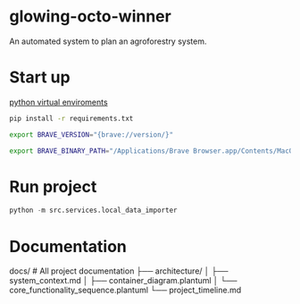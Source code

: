 # glowing-octo-winner
An automated system to plan an agroforestry system.

# Start up
[python virtual enviroments](https://packaging.python.org/en/latest/guides/installing-using-pip-and-virtual-environments/#create-and-use-virtual-environments)

```bash
pip install -r requirements.txt

export BRAVE_VERSION="{brave://version/}"

export BRAVE_BINARY_PATH="/Applications/Brave Browser.app/Contents/MacOS/Brave Browser"
```

# Run project
```python
python -m src.services.local_data_importer
```

# Documentation 
docs/                 # All project documentation
├── architecture/
│   ├── system_context.md
│   ├── container_diagram.plantuml
│   └── core_functionality_sequence.plantuml
└── project_timeline.md